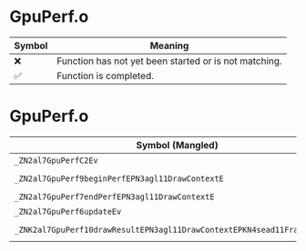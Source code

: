 # GpuPerf.o
| Symbol | Meaning 
| ------------- | ------------- 
| :x: | Function has not yet been started or is not matching. 
| :white_check_mark: | Function is completed. 


# GpuPerf.o
| Symbol (Mangled) | Symbol (Demangled) | Decompiled? |
| ------------- |  ------------- | ------------- |
| `_ZN2al7GpuPerfC2Ev` | `al::GpuPerf::GpuPerf(void)` | :white_check_mark: |
| `_ZN2al7GpuPerf9beginPerfEPN3agl11DrawContextE` | `al::GpuPerf::beginPerf(agl::DrawContext *)` | :white_check_mark: |
| `_ZN2al7GpuPerf7endPerfEPN3agl11DrawContextE` | `al::GpuPerf::endPerf(agl::DrawContext *)` | :white_check_mark: |
| `_ZN2al7GpuPerf6updateEv` | `al::GpuPerf::update(void)` | :white_check_mark: |
| `_ZNK2al7GpuPerf10drawResultEPN3agl11DrawContextEPKN4sead11FrameBufferE` | `al::GpuPerf::drawResult(agl::DrawContext *,sead::FrameBuffer const*)const` | :white_check_mark: |
